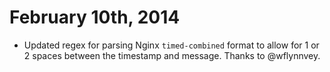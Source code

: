 # February 10th, 2014

* Updated regex for parsing Nginx `timed-combined` format to allow for 1 or 2 spaces between the timestamp and message. Thanks to @wflynnvey.